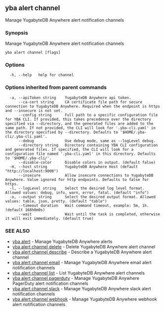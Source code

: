 ## yba alert channel

Manage YugabyteDB Anywhere alert notification channels

### Synopsis

Manage YugabyteDB Anywhere alert notification channels 

```
yba alert channel [flags]
```

### Options

```
  -h, --help   help for channel
```

### Options inherited from parent commands

```
  -a, --apiToken string    YugabyteDB Anywhere api token.
      --ca-cert string     CA certificate file path for secure connection to YugabyteDB Anywhere. Required when the endpoint is https and --insecure is not set.
      --config string      Full path to a specific configuration file for YBA CLI. If provided, this takes precedence over the directory specified via --directory, and the generated files are added to the same path. If not provided, the CLI will look for '.yba-cli.yaml' in the directory specified by --directory. Defaults to '$HOME/.yba-cli/.yba-cli.yaml'.
      --debug              Use debug mode, same as --logLevel debug.
      --directory string   Directory containing YBA CLI configuration and generated files. If specified, the CLI will look for a configuration file named '.yba-cli.yaml' in this directory. Defaults to '$HOME/.yba-cli/'.
      --disable-color      Disable colors in output. (default false)
  -H, --host string        YugabyteDB Anywhere Host (default "http://localhost:9000")
      --insecure           Allow insecure connections to YugabyteDB Anywhere. Value ignored for http endpoints. Defaults to false for https.
  -l, --logLevel string    Select the desired log level format. Allowed values: debug, info, warn, error, fatal. (default "info")
  -o, --output string      Select the desired output format. Allowed values: table, json, pretty. (default "table")
      --timeout duration   Wait command timeout, example: 5m, 1h. (default 168h0m0s)
      --wait               Wait until the task is completed, otherwise it will exit immediately. (default true)
```

### SEE ALSO

* [yba alert](yba_alert.md)	 - Manage YugabyteDB Anywhere alerts
* [yba alert channel delete](yba_alert_channel_delete.md)	 - Delete YugabyteDB Anywhere alert channel
* [yba alert channel describe](yba_alert_channel_describe.md)	 - Describe a YugabyteDB Anywhere alert channel
* [yba alert channel email](yba_alert_channel_email.md)	 - Manage YugabyteDB Anywhere email alert notification channels
* [yba alert channel list](yba_alert_channel_list.md)	 - List YugabyteDB Anywhere alert channels
* [yba alert channel pagerduty](yba_alert_channel_pagerduty.md)	 - Manage YugabyteDB Anywhere PagerDuty alert notification channels
* [yba alert channel slack](yba_alert_channel_slack.md)	 - Manage YugabyteDB Anywhere slack alert notification channels
* [yba alert channel webhook](yba_alert_channel_webhook.md)	 - Manage YugabyteDB Anywhere webhook alert notification channels

